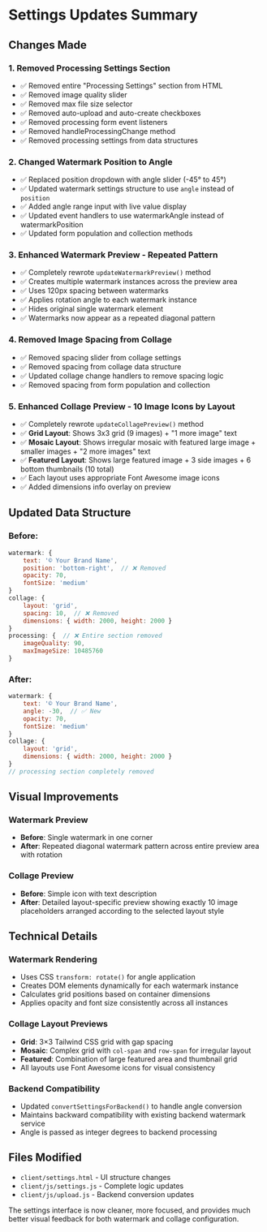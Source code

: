 # Settings Updates Summary

## Changes Made

### 1. Removed Processing Settings Section
- ✅ Removed entire "Processing Settings" section from HTML
- ✅ Removed image quality slider
- ✅ Removed max file size selector
- ✅ Removed auto-upload and auto-create checkboxes
- ✅ Removed processing form event listeners
- ✅ Removed handleProcessingChange method
- ✅ Removed processing settings from data structures

### 2. Changed Watermark Position to Angle
- ✅ Replaced position dropdown with angle slider (-45° to 45°)
- ✅ Updated watermark settings structure to use `angle` instead of `position`
- ✅ Added angle range input with live value display
- ✅ Updated event handlers to use watermarkAngle instead of watermarkPosition
- ✅ Updated form population and collection methods

### 3. Enhanced Watermark Preview - Repeated Pattern
- ✅ Completely rewrote `updateWatermarkPreview()` method
- ✅ Creates multiple watermark instances across the preview area
- ✅ Uses 120px spacing between watermarks
- ✅ Applies rotation angle to each watermark instance
- ✅ Hides original single watermark element
- ✅ Watermarks now appear as a repeated diagonal pattern

### 4. Removed Image Spacing from Collage
- ✅ Removed spacing slider from collage settings
- ✅ Removed spacing from collage data structure
- ✅ Updated collage change handlers to remove spacing logic
- ✅ Removed spacing from form population and collection

### 5. Enhanced Collage Preview - 10 Image Icons by Layout
- ✅ Completely rewrote `updateCollagePreview()` method
- ✅ **Grid Layout**: Shows 3x3 grid (9 images) + "1 more image" text
- ✅ **Mosaic Layout**: Shows irregular mosaic with featured large image + smaller images + "2 more images" text
- ✅ **Featured Layout**: Shows large featured image + 3 side images + 6 bottom thumbnails (10 total)
- ✅ Each layout uses appropriate Font Awesome image icons
- ✅ Added dimensions info overlay on preview

## Updated Data Structure

### Before:
```javascript
watermark: {
    text: '© Your Brand Name',
    position: 'bottom-right',  // ❌ Removed
    opacity: 70,
    fontSize: 'medium'
}
collage: {
    layout: 'grid',
    spacing: 10,  // ❌ Removed
    dimensions: { width: 2000, height: 2000 }
}
processing: {  // ❌ Entire section removed
    imageQuality: 90,
    maxImageSize: 10485760
}
```

### After:
```javascript
watermark: {
    text: '© Your Brand Name',
    angle: -30,  // ✅ New
    opacity: 70,
    fontSize: 'medium'
}
collage: {
    layout: 'grid',
    dimensions: { width: 2000, height: 2000 }
}
// processing section completely removed
```

## Visual Improvements

### Watermark Preview
- **Before**: Single watermark in one corner
- **After**: Repeated diagonal watermark pattern across entire preview area with rotation

### Collage Preview
- **Before**: Simple icon with text description
- **After**: Detailed layout-specific preview showing exactly 10 image placeholders arranged according to the selected layout style

## Technical Details

### Watermark Rendering
- Uses CSS `transform: rotate()` for angle application
- Creates DOM elements dynamically for each watermark instance
- Calculates grid positions based on container dimensions
- Applies opacity and font size consistently across all instances

### Collage Layout Previews
- **Grid**: 3×3 Tailwind CSS grid with gap spacing
- **Mosaic**: Complex grid with `col-span` and `row-span` for irregular layout
- **Featured**: Combination of large featured area and thumbnail grid
- All layouts use Font Awesome icons for visual consistency

### Backend Compatibility
- Updated `convertSettingsForBackend()` to handle angle conversion
- Maintains backward compatibility with existing backend watermark service
- Angle is passed as integer degrees to backend processing

## Files Modified
- `client/settings.html` - UI structure changes
- `client/js/settings.js` - Complete logic updates
- `client/js/upload.js` - Backend conversion updates

The settings interface is now cleaner, more focused, and provides much better visual feedback for both watermark and collage configuration.